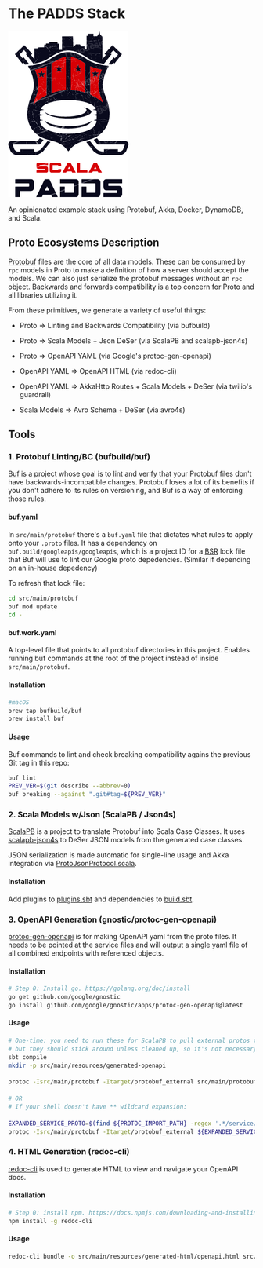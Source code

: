 # The PADDS Stack

![Scala PADDS Logo (courtesy of https://logodesign.net)](scala-padds.png?raw=true)

An opinionated example stack using Protobuf, Akka, Docker, DynamoDB, and Scala.

## Proto Ecosystems Description

[Protobuf](https://developers.google.com/protocol-buffers) files are the core of all data models. 
These can be consumed by `rpc` models in Proto to make a definition of how a server should accept the models.
We can also just serialize the protobuf messages without an `rpc` object.
Backwards and forwards compatibility is a top concern for Proto and all libraries utilizing it.

From these primitives, we generate a variety of useful things:

- Proto => Linting and Backwards Compatibility (via bufbuild)


- Proto => Scala Models + Json DeSer (via ScalaPB and scalapb-json4s)


- Proto => OpenAPI YAML (via Google's protoc-gen-openapi)
- OpenAPI YAML => OpenAPI HTML (via redoc-cli)
- OpenAPI YAML => AkkaHttp Routes + Scala Models + DeSer (via twilio's guardrail)


- Scala Models => Avro Schema + DeSer (via avro4s)

## Tools

### 1. Protobuf Linting/BC (bufbuild/buf) 

[Buf](https://buf.build/) is a project whose goal is to lint and verify that your Protobuf 
files don't have backwards-incompatible changes. Protobuf loses a lot of its benefits
if you don't adhere to its rules on versioning, and Buf is a way of enforcing those rules.

#### buf.yaml

In `src/main/protobuf` there's a `buf.yaml` file that dictates what rules to apply onto your `.proto` files.
It has a dependency on `buf.build/googleapis/googleapis`, which is a project ID for a 
[BSR](https://buf.build/product/bsr/) lock file that Buf will use 
to lint our Google proto depedencies. (Similar if depending on an in-house depedency) 

To refresh that lock file:

```bash
cd src/main/protobuf
buf mod update
cd -
```

#### buf.work.yaml

A top-level file that points to all protobuf directories in this project. Enables running buf commands
at the root of the project instead of inside `src/main/protobuf`.

#### Installation

```bash
#macOS
brew tap bufbuild/buf
brew install buf
```

#### Usage

Buf commands to lint and check breaking compatibility agains the previous Git tag in this repo:

```bash
buf lint
PREV_VER=$(git describe --abbrev=0)
buf breaking --against ".git#tag=${PREV_VER}"
```

### 2. Scala Models w/Json (ScalaPB / Json4s)

[ScalaPB](https://scalapb.github.io/) is a project to translate Protobuf into Scala Case Classes.
It uses [scalapb-json4s](https://github.com/scalapb/scalapb-json4s) to DeSer JSON models from the generated
case classes. 

JSON serialization is made automatic for single-line usage and Akka integration via 
[ProtoJsonProtocol.scala](src/main/scala/com/padds/example/json/ProtoJsonProtocol.scala).

#### Installation

Add plugins to [plugins.sbt](project/plugins.sbt) and dependencies to [build.sbt](build.sbt).

### 3. OpenAPI Generation (gnostic/protoc-gen-openapi)

[protoc-gen-openapi](https://github.com/google/gnostic/tree/master/apps/protoc-gen-openapi)
is for making OpenAPI yaml from the proto files. It needs to be pointed at the service files 
and will output a single yaml file of all combined endpoints with referenced objects.

#### Installation

```bash
# Step 0: Install go. https://golang.org/doc/install
go get github.com/google/gnostic
go install github.com/google/gnostic/apps/protoc-gen-openapi@latest
```

#### Usage

```bash
# One-time: you need to run these for ScalaPB to pull external protos the first time, 
# but they should stick around unless cleaned up, so it's not necessary every time
sbt compile 
mkdir -p src/main/resources/generated-openapi

protoc -Isrc/main/protobuf -Itarget/protobuf_external src/main/protobuf/**/service/*.proto --openapi_out=src/main/resources/generated-openapi

# OR
# If your shell doesn't have ** wildcard expansion:

EXPANDED_SERVICE_PROTO=$(find ${PROTOC_IMPORT_PATH} -regex '.*/service/.*.proto' | tr '\n' ' ')
protoc -Isrc/main/protobuf -Itarget/protobuf_external ${EXPANDED_SERVICE_PROTO} --openapi_out=src/main/resources/generated-openapi
```

### 4. HTML Generation (redoc-cli)

[redoc-cli](https://www.npmjs.com/package/redoc-cli) is used to generate HTML to view and navigate
your OpenAPI docs.

#### Installation

```bash
# Step 0: install npm. https://docs.npmjs.com/downloading-and-installing-node-js-and-npm
npm install -g redoc-cli
```

#### Usage

```bash
redoc-cli bundle -o src/main/resources/generated-html/openapi.html src/main/resources/generated-openapi/*
```


